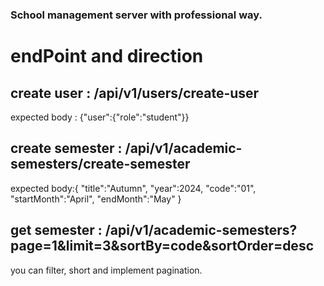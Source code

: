 ### School management server with professional way.

# endPoint and direction

## create user : /api/v1/users/create-user

expected body : {"user":{"role":"student"}}

## create semester : /api/v1/academic-semesters/create-semester

expected body:{
"title":"Autumn",
"year":2024,
"code":"01",
"startMonth":"April",
"endMonth":"May"
}

## get semester : /api/v1/academic-semesters?page=1&limit=3&sortBy=code&sortOrder=desc

you can filter, short and implement pagination.
